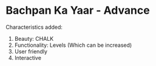 # Bachpan Ka Yaar - Advance

Characteristics added:
1. Beauty: CHALK
2. Functionality: Levels (Which can be increased)
3. User friendly
4. Interactive